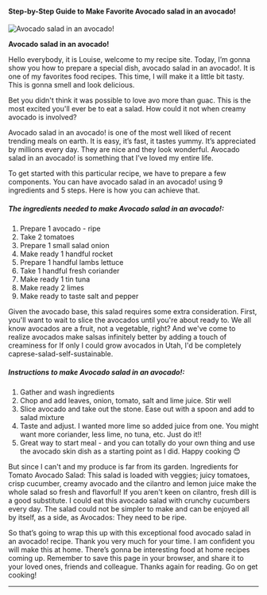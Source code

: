             

#### Step-by-Step Guide to Make Favorite Avocado salad in an avocado!

![Avocado salad in an avocado!](https://img-global.cpcdn.com/recipes/1dc3424b5fca64f3/751x532cq70/avocado-salad-in-an-avocado-recipe-main-photo.jpg)

**Avocado salad in an avocado!**

Hello everybody, it is Louise, welcome to my recipe site. Today, I’m gonna show you how to prepare a special dish, avocado salad in an avocado!. It is one of my favorites food recipes. This time, I will make it a little bit tasty. This is gonna smell and look delicious.

Bet you didn't think it was possible to love avo more than guac. This is the most excited you'll ever be to eat a salad. How could it not when creamy avocado is involved?

Avocado salad in an avocado! is one of the most well liked of recent trending meals on earth. It is easy, it’s fast, it tastes yummy. It’s appreciated by millions every day. They are nice and they look wonderful. Avocado salad in an avocado! is something that I’ve loved my entire life.

To get started with this particular recipe, we have to prepare a few components. You can have avocado salad in an avocado! using 9 ingredients and 5 steps. Here is how you can achieve that.

##### The ingredients needed to make Avocado salad in an avocado!:

1.  Prepare 1 avocado - ripe
2.  Take 2 tomatoes
3.  Prepare 1 small salad onion
4.  Make ready 1 handful rocket
5.  Prepare 1 handful lambs lettuce
6.  Take 1 handful fresh coriander
7.  Make ready 1 tin tuna
8.  Make ready 2 limes
9.  Make ready to taste salt and pepper

Given the avocado base, this salad requires some extra consideration. First, you'll want to wait to slice the avocados until you're about ready to. We all know avocados are a fruit, not a vegetable, right? And we've come to realize avocados make salsas infinitely better by adding a touch of creaminess for If only I could grow avocados in Utah, I'd be completely caprese-salad-self-sustainable.

##### Instructions to make Avocado salad in an avocado!:

1.  Gather and wash ingredients
2.  Chop and add leaves, onion, tomato, salt and lime juice. Stir well
3.  Slice avocado and take out the stone. Ease out with a spoon and add to salad mixture
4.  Taste and adjust. I wanted more lime so added juice from one. You might want more coriander, less lime, no tuna, etc. Just do it!!
5.  Great way to start meal - and you can totally do your own thing and use the avocado skin dish as a starting point as I did. Happy cooking 😊

But since I can't and my produce is far from its garden. Ingredients for Tomato Avocado Salad: This salad is loaded with veggies; juicy tomatoes, crisp cucumber, creamy avocado and the cilantro and lemon juice make the whole salad so fresh and flavorful! If you aren't keen on cilantro, fresh dill is a good substitute. I could eat this avocado salad with crunchy cucumbers every day. The salad could not be simpler to make and can be enjoyed all by itself, as a side, as Avocados: They need to be ripe.

So that’s going to wrap this up with this exceptional food avocado salad in an avocado! recipe. Thank you very much for your time. I am confident you will make this at home. There’s gonna be interesting food at home recipes coming up. Remember to save this page in your browser, and share it to your loved ones, friends and colleague. Thanks again for reading. Go on get cooking!

* * *
